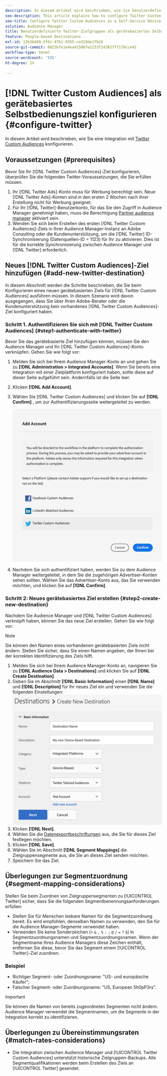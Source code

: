 ```yaml
---
description: In diesem Artikel wird beschrieben, wie Sie benutzerdefinierte Twitter-Zielgruppen für neue und vorhandene Integrationen konfigurieren.
seo-description: This article explains how to configure Twitter Custom Audiences for both new and existing integrations.
seo-title: Configure Twitter Custom Audiences as a Self-Service Device-Based Destination
solution: Audience Manager
title: Benutzerdefinierte Twitter-Zielgruppen als gerätebasiertes Selbstbedienungsziel konfigurieren
feature: People-based Destinations
exl-id: 13b36469-3f61-47b1-9355-ca329de1fb24
source-git-commit: 8023bfe1e4ea415867e1233f143627ff179cce42
workflow-type: tm+mt
source-wordcount: '531'
ht-degree: 1%

---
```


# [!DNL Twitter Custom Audiences] als gerätebasiertes Selbstbedienungsziel konfigurieren {#configure-twitter}

In diesem Artikel wird beschrieben, wie Sie eine Integration mit [Twitter Custom Audiences](https://business.twitter.com/en/help/campaign-setup/campaign-targeting/custom-audiences.html) konfigurieren.

## Voraussetzungen {#prerequisites}

Bevor Sie Ihr [!DNL Twitter Custom Audiences]-Ziel konfigurieren, überprüfen Sie die folgenden Twitter-Voraussetzungen, die Sie erfüllen müssen.

1. Ihr [!DNL Twitter Ads]-Konto muss für Werbung berechtigt sein. Neue [!DNL Twitter Ads]-Konten sind in den ersten 2 Wochen nach ihrer Erstellung nicht für Werbung geeignet.
2. Für Ihr [!DNL Twitter]-Benutzerkonto, für das Sie den Zugriff in Audience Manager genehmigt haben, muss die Berechtigung [Partner audience manager](https://business.twitter.com/en/help/troubleshooting/multi-user-login-faq.html#accesslevels) aktiviert sein.
3. Wenden Sie sich beim Erstellen des ersten [!DNL Twitter Custom Audiences]-Ziels in Ihrer Audience Manager-Instanz an Adobe Consulting oder die Kundenunterstützung, um die [!DNL Twitter] ID-Synchronisierung (Datenquellen-ID = 1123) für Ihr  zu aktivieren. Dies ist für die korrekte Synchronisierung zwischen Audience Manager und [!DNL Twitter] erforderlich.

## Neues [!DNL Twitter Custom Audiences]-Ziel hinzufügen {#add-new-twitter-destination}

In diesem Abschnitt werden die Schritte beschrieben, die Sie beim Konfigurieren eines neuen gerätebasierten Ziels für [!DNL Twitter Custom Audiences] ausführen müssen. In diesem Szenario wird davon ausgegangen, dass Sie über Ihren Adobe-Berater oder die Kundenunterstützung kein vorhandenes [!DNL Twitter Custom Audiences]-Ziel konfiguriert haben.

### Schritt 1. Authentifizieren Sie sich mit [!DNL Twitter Custom Audiences] {#step1-authenticate-with-twitter}

Bevor Sie das gerätebasierte Ziel hinzufügen können, müssen Sie den Audience Manager und Ihr [!DNL Twitter Custom Audiences]-Konto verknüpfen. Gehen Sie wie folgt vor:

1. Melden Sie sich bei Ihrem Audience Manager-Konto an und gehen Sie zu **[!DNL Administration > Integrated Accounts]**. Wenn Sie bereits eine Integration mit einer Zielplattform konfiguriert haben, sollte diese auf dieser Seite aufgeführt sein. Andernfalls ist die Seite leer.
1. Klicken **[!DNL Add Account]**.
1. Wählen Sie [!DNL Twitter Custom Audiences] und klicken Sie auf **[!DNL Confirm]** , um zur Authentifizierungsseite weitergeleitet zu werden.

   ![integrierte Plattformen](assets/dbd-integrated-platforms.png)

1. Nachdem Sie sich authentifiziert haben, werden Sie zu dem Audience Manager weitergeleitet, in dem Sie die zugehörigen Advertiser-Konten sehen sollten. Wählen Sie das Advertiser-Konto aus, das Sie verwenden möchten, und klicken Sie auf **[!DNL Confirm]**.

### Schritt 2: Neues gerätebasiertes Ziel erstellen {#step2-create-new-destination}

Nachdem Sie Audience Manager und [!DNL Twitter Custom Audiences] verknüpft haben, können Sie das neue Ziel erstellen. Gehen Sie wie folgt vor:

>[!NOTE]
>
>Sie können den Namen eines vorhandenen gerätebasierten Ziels nicht ändern. Stellen Sie sicher, dass Sie einen Namen angeben, der Ihnen bei der korrekten Identifizierung des Ziels hilft.

1. Melden Sie sich bei Ihrem Audience Manager-Konto an, navigieren Sie zu **[!DNL Audience Data > Destinations]** und klicken Sie auf **[!DNL Create Destination]**.
1. Geben Sie im Abschnitt **[!DNL Basic Information]** einen **[!DNL Name]** und **[!DNL Description]** für Ihr neues Ziel ein und verwenden Sie die folgenden Einstellungen: ![setup](assets/dbd-new-basic.png)
1. Klicken **[!DNL Next]**.
1. Wählen Sie die [Datenexportbeschriftungen](/help/using/features/data-export-controls.md#controls-labels) aus, die Sie für dieses Ziel festlegen möchten.
1. Klicken **[!DNL Save]**.
1. Wählen Sie im Abschnitt **[!DNL Segment Mappings]** die Zielgruppensegmente aus, die Sie an dieses Ziel senden möchten.
1. Speichern Sie das Ziel.

## Überlegungen zur Segmentzuordnung {#segment-mapping-considerations}

Stellen Sie beim Zuordnen von Zielgruppensegmenten zu [!UICONTROL Twitter] sicher, dass Sie die folgenden Segmentbenennungsanforderungen erfüllen:

* Stellen Sie für Menschen lesbare Namen für die Segmentzuordnung bereit. Es wird empfohlen, denselben Namen zu verwenden, den Sie für die Audience Manager-Segmente verwendet haben.
* Verwenden Sie keine Sonderzeichen (`+` `&` `,` `%` `:` `;` `@` `/` `=` `?` `$`) in Segmentzuordnungsnamen und Segmentzuordnungsnamen. Wenn der Segmentname Ihres Audience Managers diese Zeichen enthält, entfernen Sie diese, bevor Sie das Segment einem [!UICONTROL Twitter]-Ziel zuordnen.

### Beispiel

* Richtiger Segment- oder Zuordnungsname: &quot;US- und europäische Käufer&quot;;
* Falscher Segment- oder Zuordnungsname: &quot;US, European 5h0pP3rs&quot;.

>[!IMPORTANT]
>
>Sie können die Namen von bereits zugeordneten Segmenten nicht ändern. Audience Manager verwendet die Segmentnamen, um die Segmente in der Integration korrekt zu identifizieren.

## Überlegungen zu Übereinstimmungsraten {#match-rates-considerations}

* Die Integration zwischen Audience Manager und [!UICONTROL Twitter Custom Audiences] unterstützt historische Zielgruppen-Backups. Alle Segmentqualifikationen werden beim Erstellen des Ziels an [!UICONTROL Twitter] gesendet.
